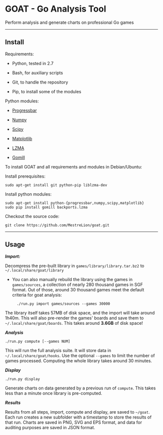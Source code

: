 GOAT - Go Analysis Tool
=======================

Perform analysis and generate charts on professional Go games

---

Install
-------

Requirements:

- Python, tested in 2.7

- Bash, for auxiliary scripts

- Git, to handle the repository

- Pip, to install some of the modules

Python modules:

- [Progressbar](https://code.google.com/p/python-progressbar)

- [Numpy](http://www.numpy.org)

- [Scipy](http://www.scipy.org)

- [Matplotlib](http://matplotlib.org)

- [LZMA](https://github.com/peterjc/backports.lzma)

- [Gomill](http://mjw.woodcraft.me.uk/gomill)

To install GOAT and all requirements and modules in Debian/Ubuntu:

Install prerequisites:

	sudo apt-get install git python-pip liblzma-dev

Install python modules:

	sudo apt-get install python-{progressbar,numpy,scipy,matplotlib}
	sudo pip install gomill backports.lzma

Checkout the source code:

	git clone https://github.com/MestreLion/goat.git

---

Usage
-----

***Import:***

Decompress the pre-built library in `games/library/library.tar.bz2` to `~/.local/share/goat/library`

- You can also manually rebuild the library using the games in `games/sources`, a collection of nearly 280 thousand games in SGF format. Out of those, around 30 thousand games meet the default criteria for goat analysis:

		./run.py import games/sources --games 30000

The library itself takes 57MB of disk space, and the import will take around 1h40m. This will also pre-render the games' boards and save them to `~/.local/share/goat/boards`. This takes around **3.6GB** of disk space!

***Analysis***

	./run.py compute [--games NUM]

This will run the full analysis suite. It will store data in `~/.local/share/goat/hooks`. Use the optional `--games` to limit the number of games processed. Computing the whole library takes around 30 minutes.

***Display***

	./run.py display

Generate charts on data generated by a previous run of `compute`. This takes less than a minute once library is pre-computed.

***Results***

Results from all steps, import, compute and display, are saved to `~/goat`. Each run creates a new subfolder with a timestamp to store the results of that run. Charts are saved in PNG, SVG and EPS format, and data for auditing purposes are saved in JSON format.
